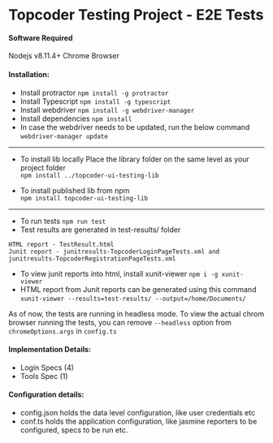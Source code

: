 # Topcoder Testing Project - E2E Tests

#### Software Required

Nodejs v8.11.4+
Chrome Browser

#### Installation:

- Install protractor
  `npm install -g protractor`
- Install Typescript
  `npm install -g typescript`
- Install webdriver
  `npm install -g webdriver-manager`
- Install dependencies
  `npm install`
- In case the webdriver needs to be updated, run the below command
  `webdriver-manager update`

---

- To install lib locally
  Place the library folder on the same level as your project folder  
  `npm install ../topcoder-ui-testing-lib`

- To install published lib from npm  
  `npm install topcoder-ui-testing-lib`

---

- To run tests
  `npm run test`
- Test results are generated in test-results/ folder

```
HTML report - TestResult.html
Junit report - junitresults-TopcoderLoginPageTests.xml and junitresults-TopcoderRegistrationPageTests.xml
```

- To view junit reports into html, install xunit-viewer
  `npm i -g xunit-viewer`
- HTML report from Junit reports can be generated using this command
  `xunit-viewer --results=test-results/ --output=/home/Documents/`

As of now, the tests are running in headless mode. To view the actual chrom browser running the tests, you can remove `--headless` option from `chromeOptions.args` in `config.ts`

#### Implementation Details:

- Login Specs (4)
- Tools Spec (1)

#### Configuration details:

- config.json holds the data level configuration, like user credentials etc
- conf.ts holds the application configuration, like jasmine reporters to be configured, specs to be run etc.
